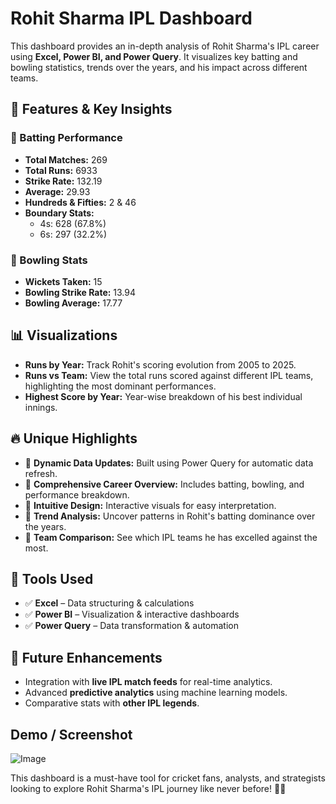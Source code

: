 # Rohit Sharma IPL Dashboard

This dashboard provides an in-depth analysis of Rohit Sharma's IPL career using **Excel, Power BI, and Power Query**. It visualizes key batting and bowling statistics, trends over the years, and his impact across different teams.

## 📌 Features & Key Insights

### 🔹 Batting Performance
- **Total Matches:** 269
- **Total Runs:** 6933
- **Strike Rate:** 132.19
- **Average:** 29.93
- **Hundreds & Fifties:** 2 & 46
- **Boundary Stats:** 
  - 4s: 628 (67.8%)
  - 6s: 297 (32.2%)

### 🔹 Bowling Stats
- **Wickets Taken:** 15
- **Bowling Strike Rate:** 13.94
- **Bowling Average:** 17.77

## 📊 Visualizations
- **Runs by Year:** Track Rohit's scoring evolution from 2005 to 2025.
- **Runs vs Team:** View the total runs scored against different IPL teams, highlighting the most dominant performances.
- **Highest Score by Year:** Year-wise breakdown of his best individual innings.

## 🔥 Unique Highlights
- 📌 **Dynamic Data Updates:** Built using Power Query for automatic data refresh.
- 📌 **Comprehensive Career Overview:** Includes batting, bowling, and performance breakdown.
- 📌 **Intuitive Design:** Interactive visuals for easy interpretation.
- 📌 **Trend Analysis:** Uncover patterns in Rohit's batting dominance over the years.
- 📌 **Team Comparison:** See which IPL teams he has excelled against the most.

## 🎯 Tools Used
- ✅ **Excel** – Data structuring & calculations
- ✅ **Power BI** – Visualization & interactive dashboards
- ✅ **Power Query** – Data transformation & automation

## 🚀 Future Enhancements
- Integration with **live IPL match feeds** for real-time analytics.
- Advanced **predictive analytics** using machine learning models.
- Comparative stats with **other IPL legends**.

## Demo / Screenshot
![Image](https://github.com/user-attachments/assets/6e22034b-86c9-4d84-be28-ad51d9ee0dca)


This dashboard is a must-have tool for cricket fans, analysts, and strategists looking to explore Rohit Sharma's IPL journey like never before! 🏏🔥
